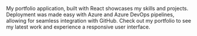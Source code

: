 My portfolio application, built with React showcases my skills and projects. Deployment was made easy with Azure and Azure DevOps pipelines, allowing for seamless integration with GitHub. Check out my portfolio to see my latest work and experience a responsive user interface.